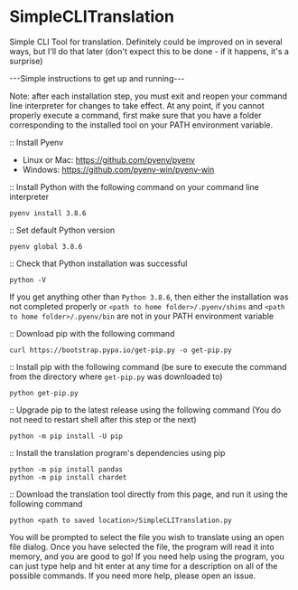 # SimpleCLITranslation
Simple CLI Tool for translation. Definitely could be improved on in several ways, but I'll do that later (don't expect this to be done - if it happens, it's a surprise)

---Simple instructions to get up and running---

Note: after each installation step, you must exit and reopen your command line interpreter for changes to take effect.
At any point, if you cannot properly execute a command, first make sure that you have a folder corresponding to the installed tool on your PATH environment variable.

:: Install Pyenv
  - Linux or Mac: https://github.com/pyenv/pyenv
  - Windows: https://github.com/pyenv-win/pyenv-win
 
:: Install Python with the following command on your command line interpreter

```shell
pyenv install 3.8.6
```

:: Set default Python version

```shell
pyenv global 3.8.6
```

:: Check that Python installation was successful

```shell
python -V
```

If you get anything other than `Python 3.8.6`, then either the installation was not completed properly or `<path to home folder>/.pyenv/shims` and `<path to home folder>/.pyenv/bin` are not in your PATH environment variable

::  Download pip with the following command

```shell
curl https://bootstrap.pypa.io/get-pip.py -o get-pip.py
```

:: Install pip with the following command (be sure to execute the command from the directory where `get-pip.py` was downloaded to)

```shell
python get-pip.py
```

:: Upgrade pip to the latest release using the following command (You do not need to restart shell after this step or the next)

```shell
python -m pip install -U pip
```

:: Install the translation program's dependencies using pip

```shell
python -m pip install pandas
python -m pip install chardet
```

:: Download the translation tool directly from this page, and run it using the following command

```shell
python <path to saved location>/SimpleCLITranslation.py
```

You will be prompted to select the file you wish to translate using an open file dialog.
Once you have selected the file, the program will read it into memory, and you are good to go!
If you need help using the program, you can just type help and hit enter at any time for a description on all of the possible commands.
If you need more help, please open an issue.
